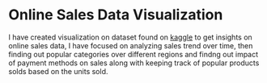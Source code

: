 # Online Sales Data Visualization

I have created visualization on dataset found on [kaggle](https://www.kaggle.com/datasets/shreyanshverma27/online-sales-dataset-popular-marketplace-data/data) to get insights on online sales data, I have focused on analyzing sales trend over time, then finding out popular categories over different regions and findng out impact of payment methods on sales along with keeping track of popular products solds based on the units sold. 
